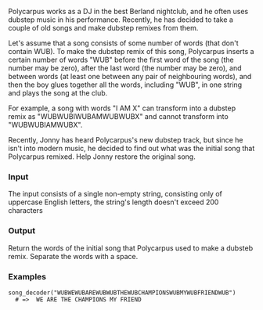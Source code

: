Polycarpus works as a DJ in the best Berland nightclub, and he often uses dubstep music in his performance. Recently, 
he has decided to take a couple of old songs and make dubstep remixes from them.

Let's assume that a song consists of some number of words (that don't contain WUB). To make the dubstep remix of this 
song, Polycarpus inserts a certain number of words "WUB" before the first word of the song (the number may be zero), 
after the last word (the number may be zero), and between words (at least one between any pair of neighbouring words), 
and then the boy glues together all the words, including "WUB", in one string and plays the song at the club.

For example, a song with words "I AM X" can transform into a dubstep remix as "WUBWUBIWUBAMWUBWUBX" and cannot 
transform into "WUBWUBIAMWUBX".

Recently, Jonny has heard Polycarpus's new dubstep track, but since he isn't into modern music, he decided to find 
out what was the initial song that Polycarpus remixed. Help Jonny restore the original song.

### Input

The input consists of a single non-empty string, consisting only of uppercase English letters, the string's length doesn't exceed 200 characters

### Output

Return the words of the initial song that Polycarpus used to make a dubsteb remix. Separate the words with a space.

### Examples
```
song_decoder("WUBWEWUBAREWUBWUBTHEWUBCHAMPIONSWUBMYWUBFRIENDWUB")
  # =>  WE ARE THE CHAMPIONS MY FRIEND
```